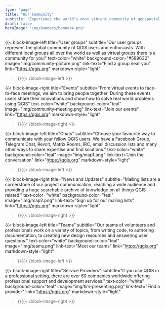 ```yaml
---
type: "page"
title: "Our Community"
subtitle: "Experience the world’s most vibrant community of geospatial experts and enthusiasts"
draft: false
heroImage: "img/banners/banner4.png"
---
```


{{< block-image-left
    title="User groups"
    subtitle="Our user groups represent the global community of QGIS users and enthusiasts. With different local groups all over the world as well as virtual groups there is a community for you!"
    text-color="white"
    background-color="#589632"
    image="img/community-picture.png"
    link-text="Find a group near you"
    link="https://qgis.org"
    markdown-style="light"
>}}{{< /block-image-left >}}

{{< block-image-right
    title="Events"
    subtitle="From virtual events to face-to-face meetings, we aim to bring people together. During these events users share their innovations and show how to solve real world problems using QGIS"
    text-color="white"
    background-color="teal"
    image="img/community-meeting.png"
    link-text="Join our events"
    link="https://qgis.org"
    markdown-style="light"
>}}{{< /block-image-right >}}

{{< block-image-left
    title="Chats"
    subtitle="Choose your favourite way to communicate with your fellow QGIS users. We have a Facebook Group, Telegram Chat, Revolt, Matrix Rooms, IRC, email discussion lists and many other ways to share expertise and find solutions."
    text-color="white"
    background-color="teal"
    image="img/map1.png"
    link-text="Join the conversation"
    link="https://qgis.org"
    markdown-style="light"
>}}{{< /block-image-left >}}

{{< block-image-right
    title="News and Updates"
    subtitle="Mailing lists are a cornerstone of our project communication, reaching a wide audience and providing a huge searchable archive of knowledge on all things QGIS related."
    text-color="white"
    background-color="teal"
    image="img/map2.png"
    link-text="Sign up for our mailing lists"
    link="https://qgis.org"
    markdown-style="light"
>}}{{< /block-image-right >}}

{{< block-image-left
    title="Teams"
    subtitle="Our teams of volunteers and professionals work on a variety of topics, from writing code, to authoring documentation, to creating new design resources and answering user questions."
    text-color="white"
    background-color="teal"
    image="img/teams.png"
    link-text="Meet our teams"
    link="https://qgis.org"
    markdown-style="light"
>}}{{< /block-image-left >}}

{{< block-image-right
    title="Service Providers"
    subtitle="If you use QGIS in a professional setting, there are over 60 companies worldwide offering professional support and development services."
    text-color="white"
    background-color="teal"
    image="img/tim-presenting.png"
    link-text="Find a provider"
    link="https://qgis.org"
    markdown-style="light"
>}}{{< /block-image-right >}}
